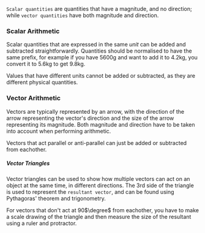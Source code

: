 `Scalar quantities` are quantities that have a magnitude, and no direction; while `vector quantities` have both magnitude and direction.

### Scalar Arithmetic
Scalar quantities that are expressed in the same *unit* can be added and subtracted straightforwardly. Quantities should be normalised to have the same prefix, for example if you have 5600g and want to add it to 4.2kg, you convert it to 5.6kg to get 9.8kg. 

Values that have different units cannot be added or subtracted, as they are different physical quantities.

### Vector Arithmetic
Vectors are typically represented by an arrow, with the direction of the arrow representing the vector's direction and the size of the arrow representing its magnitude. Both magnitude and direction have to be taken into account when performing arithmetic. 

Vectors that act parallel or anti-parallel can just be added or subtracted from eachother.
##### Vector Triangles
Vector triangles can be used to show how multiple vectors can act on an object at the same time, in different directions. The 3rd side of the triangle is used to represent the `resultant vector`, and can be found using Pythagoras' theorem and trigonometry.

For vectors that don't act at 90$\degree$ from eachother, you have to make a scale drawing of the triangle and then measure the size of the resultant using a ruler and protractor. 
